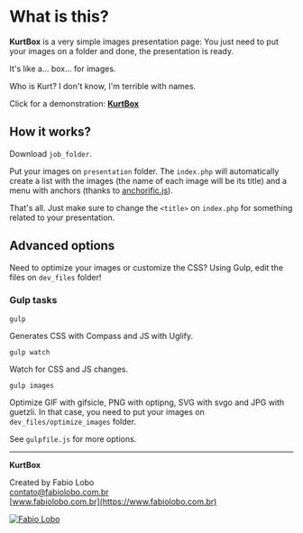 # What is this?

**KurtBox** is a very simple images presentation page: You just need to put your images on a folder and done, the presentation is ready.

It's like a... box... for images.

Who is Kurt? I don't know, I'm terrible with names.

Click for a demonstration: [**KurtBox**](https://www.fabiolobo.com.br/labs/kurtbox/)

## How it works?

Download `job_folder`.

Put your images on `presentation` folder. The `index.php` will automatically create a list with the images (the name of each image will be its title) and a menu with anchors (thanks to [anchorific.js](https://github.com/renettarenula/anchorific.js/)).

That's all. Just make sure to change the `<title>` on `index.php` for something related to your presentation.

## Advanced options

Need to optimize your images or customize the CSS? Using Gulp, edit the files on `dev_files` folder!

### Gulp tasks

	gulp
	
Generates CSS with Compass and JS with Uglify.

	gulp watch
	
Watch for CSS and JS changes.

	gulp images
	
Optimize GIF with gifsicle, PNG with optipng, SVG with svgo and JPG with guetzli. In that case, you need to put your images on `dev_files/optimize_images` folder.

See `gulpfile.js` for more options.

---

**KurtBox**

Created by Fabio Lobo  
contato@fabiolobo.com.br  
[www.fabiolobo.com.br](https://www.fabiolobo.com.br)  

[![Fabio Lobo](https://www.fabiolobo.com.br/wp-content/themes/fl5.0/images/logo.svg)](https://www.fabiolobo.com.br)